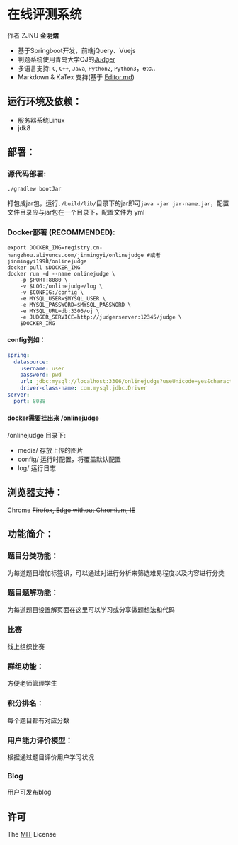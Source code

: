 # 在线评测系统
作者 ZJNU **金明熠**

- 基于Springboot开发，前端jQuery、Vuejs
- 判题系统使用青岛大学OJ的[Judger](https://github.com/QingdaoU/Judger "Judger")
- 多语言支持: `C`, `C++`, `Java`, `Python2`, `Python3`，etc..
- Markdown & KaTex 支持(基于 [Editor.md](https://github.com/pandao/editor.md)) 

## 运行环境及依赖：
- 服务器系统Linux
- jdk8

## 部署：
### 源代码部署:
```sh
./gradlew bootJar
```
打包成jar包，运行`./build/lib/`目录下的jar即可`java -jar jar-name.jar`，配置文件目录应与jar包在一个目录下，配置文件为 yml
### Docker部署 (RECOMMENDED):
```
export DOCKER_IMG=registry.cn-hangzhou.aliyuncs.com/jinmingyi/onlinejudge #或者jinmingyi1998/onlinejudge
docker pull $DOCKER_IMG
docker run -d --name onlinejudge \
    -p $PORT:8080 \ 
    -v $LOG:/onlinejudge/log \
    -v $CONFIG:/config \
    -e MYSQL_USER=$MYSQL_USER \
    -e MYSQL_PASSWORD=$MYSQL_PASSWORD \
    -e MYSQL_URL=db:3306/oj \
    -e JUDGER_SERVICE=http://judgerserver:12345/judge \
    $DOCKER_IMG
```
#### config例如：
```yaml
spring:
  datasource:
    username: user
    password: pwd
    url: jdbc:mysql://localhost:3306/onlinejudge?useUnicode=yes&characterEncoding=UTF-8
    driver-class-name: com.mysql.jdbc.Driver
server:
  port: 8088
```
#### docker需要挂出来 /onlinejudge
/onlinejudge 目录下:
 - media/ 存放上传的图片
 - config/ 运行时配置，将覆盖默认配置
 - log/ 运行日志

## 浏览器支持：
Chrome ~~Firefox, Edge without Chromium, IE~~

## 功能简介：
### 题目分类功能：
为每道题目增加标签识，可以通过对进行分析来筛选难易程度以及内容进行分类
### 题目题解功能：
为每道题目设置解页面在这里可以学习或分享做题想法和代码
### 比赛
线上组织比赛 
### 群组功能：
方便老师管理学生
### 积分排名：
每个题目都有对应分数
### 用户能力评价模型：
根据通过题目评价用户学习状况
### Blog
用户可发布blog

## 许可

The [MIT](http://opensource.org/licenses/MIT) License

